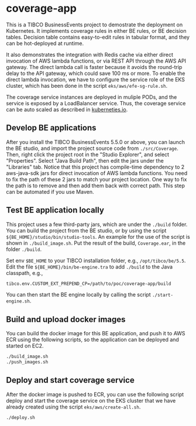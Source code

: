 # coverage-app

This is a TIBCO BusinessEvents project to demostrate the deployment on Kubernetes. It implements coverage rules in either BE rules, or BE decision tables.  Decision table contains easy-to-edit rules in tabular format, and they can be hot-deployed at runtime.  

It also demonstrates the integration with Redis cache via either direct invocation of AWS lambda functions, or via REST API through the AWS API gateway. The direct lambda call is faster because it avoids the round-trip delay to the API gateway, which could save 100 ms or more.  To enable the direct lambda invocation, we have to configure the service role of the EKS cluster, which has been done in the script `eks/aws/efe-sg-rule.sh`.

The coverage service instances are deployed in muliple PODs, and the service is exposed by a LoadBalancer service.  Thus, the coverage service can be auto scaled as described in [kuberneties.io](https://kubernetes.io/docs/tasks/run-application/horizontal-pod-autoscale-walkthrough/).

## Develop BE applications

After you install the TIBCO BusinessEvents 5.5.0 or above, you can launch the BE studio, and import the project source code from `./src/Coverage`.  Then, right click the project root in the "Studio Explorer", and select "Properties". Select "Java Build Path", then edit the jars under the "Libraries" tab.  Notice that this project has compile-time dependency to 2 aws-java-sdk jars for direct invocation of AWS lambda functions.  You need to fix the path of these 2 jars to match your project location. One way to fix the path is to remove and then add them back with correct path.  This step can be automated if you use Maven.

## Test BE application locally

This project uses a few third-party jars, which are under the `./build` folder.  You can build the project from the BE studio, or by using the script `${BE_HOME}/studio/bin/studio-tools`. An example for the use of the script is shown in `./build_image.sh`.  Put the result of the build, `Coverage.ear`, in the folder `./build`.

Set env `$BE_HOME` to your TIBCO installation folder, e.g., `/opt/tibco/be/5.5`. Edit the file `${BE_HOME}/bin/be-engine.tra` to add `./build` to the Java classpath, e.g.,
```bash
tibco.env.CUSTOM_EXT_PREPEND_CP=/path/to/poc/coverage-app/build
```
You can then start the BE engine locally by calling the script `./start-engine.sh`.

## Build and upload docker images
You can build the docker image for this BE application, and push it to AWS ECR using the following scripts, so the application can be deployed and started on EC2.
```bash
./build_image.sh
./push_images.sh
```

## Deploy and start coverage service
After the docker image is pushed to ECR, you can use the following script deploy and start the coverage service on the EKS cluster that we have already created using the script `eks/aws/create-all.sh`.
```bash
./deploy.sh
```
